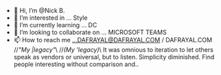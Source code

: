 - 👋 Hi, I’m @Nick B.
- 👀 I’m interested in ... Style
- 🌱 I’m currently learning ... DC
- 💞️ I’m looking to collaborate on ... MICROSOFT TEAMS
- 📫 How to reach me ...DAFRAYAL@DAFRAYAL.COM / DAFRAYAL.COM
//*"My |legacy"*\\
//*(My 'legacy)*\\
It was omnious to iteration to let others speak as vendors or universal, but to listen.
Simplicity diminished. Find people interesting without comparison and..
